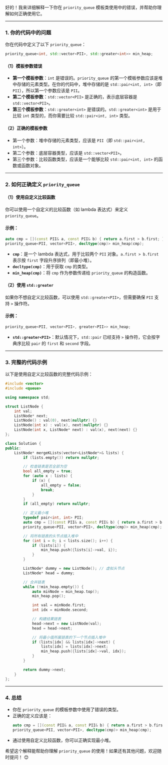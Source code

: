﻿
好的！我来详细解释一下你在 `priority_queue` 模板类使用中的错误，并帮助你理解如何正确使用它。

---

### 1. **你的代码中的问题**
你在代码中定义了以下 `priority_queue`：
```cpp
priority_queue<int, std::vector<PII>, std::greater<int>> min_heap;
```

#### （1）**模板参数错误**
- **第一个模板参数**：`int` 是错误的。`priority_queue` 的第一个模板参数应该是堆中存储的元素类型。在你的代码中，堆中存储的是 `std::pair<int, int>`（即 `PII`），所以第一个参数应该是 `PII`。
- **第二个模板参数**：`std::vector<PII>` 是正确的，表示底层容器是 `std::vector<PII>`。
- **第三个模板参数**：`std::greater<int>` 是错误的。`std::greater<int>` 是用于比较 `int` 类型的，而你需要比较 `std::pair<int, int>` 类型。

#### （2）**正确的模板参数**
- 第一个参数：堆中存储的元素类型，应该是 `PII`（即 `std::pair<int, int>`）。
- 第二个参数：底层容器类型，应该是 `std::vector<PII>`。
- 第三个参数：比较函数类型，应该是一个能够比较 `std::pair<int, int>` 的函数或函数对象。

---

### 2. **如何正确定义 `priority_queue`**
#### （1）**使用自定义比较函数**
你可以使用一个自定义的比较函数（如 lambda 表达式）来定义 `priority_queue`。

#### 示例：
```cpp
auto cmp = [](const PII& a, const PII& b) { return a.first > b.first; };
priority_queue<PII, vector<PII>, decltype(cmp)> min_heap(cmp);
```

- **`cmp`**：是一个 lambda 表达式，用于比较两个 `PII` 对象。`a.first > b.first` 表示按 `first` 字段升序排列（即最小堆）。
- **`decltype(cmp)`**：用于获取 `cmp` 的类型。
- **`min_heap(cmp)`**：将 `cmp` 作为参数传递给 `priority_queue` 的构造函数。

#### （2）**使用 `std::greater`**
如果你不想自定义比较函数，可以使用 `std::greater<PII>`，但需要确保 `PII` 支持 `>` 操作符。

#### 示例：
```cpp
priority_queue<PII, vector<PII>, greater<PII>> min_heap;
```

- **`std::greater<PII>`**：默认情况下，`std::pair` 已经支持 `>` 操作符，它会按字典序比较 `pair` 的 `first` 和 `second` 字段。

---

### 3. **完整的代码示例**
以下是使用自定义比较函数的完整代码示例：

```cpp
#include <vector>
#include <queue>

using namespace std;

struct ListNode {
    int val;
    ListNode* next;
    ListNode() : val(0), next(nullptr) {}
    ListNode(int x) : val(x), next(nullptr) {}
    ListNode(int x, ListNode* next) : val(x), next(next) {}
};

class Solution {
public:
    ListNode* mergeKLists(vector<ListNode*>& lists) {
        if (lists.empty()) return nullptr;

        // 检查链表是否全部为空
        bool all_empty = true;
        for (auto x : lists) {
            if (x) {
                all_empty = false;
                break;
            }
        }
        if (all_empty) return nullptr;

        // 定义最小堆
        typedef pair<int, int> PII;
        auto cmp = [](const PII& a, const PII& b) { return a.first > b.first; };
        priority_queue<PII, vector<PII>, decltype(cmp)> min_heap(cmp);

        // 将所有链表的头节点插入堆中
        for (int i = 0; i < lists.size(); i++) {
            if (lists[i]) {
                min_heap.push({lists[i]->val, i});
            }
        }

        ListNode* dummy = new ListNode(); // 虚拟头节点
        ListNode* head = dummy;

        // 合并链表
        while (!min_heap.empty()) {
            auto minNode = min_heap.top();
            min_heap.pop();

            int val = minNode.first;
            int idx = minNode.second;

            // 构建结果链表
            head->next = new ListNode(val);
            head = head->next;

            // 将最小值所属链表的下一个节点插入堆中
            if (lists[idx] && lists[idx]->next) {
                lists[idx] = lists[idx]->next;
                min_heap.push({lists[idx]->val, idx});
            }
        }

        return dummy->next;
    }
};
```

---

### 4. **总结**
- 你在 `priority_queue` 的模板参数中使用了错误的类型。
- 正确的定义应该是：
  ```cpp
  auto cmp = [](const PII& a, const PII& b) { return a.first > b.first; };
  priority_queue<PII, vector<PII>, decltype(cmp)> min_heap(cmp);
  ```
- 通过使用自定义比较函数，你可以正确实现最小堆。

希望这个解释能帮助你理解 `priority_queue` 的使用！如果还有其他问题，欢迎随时提问！ 😊
